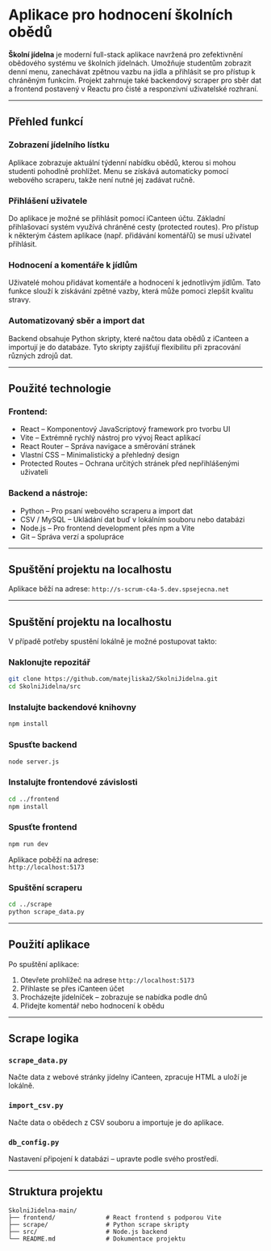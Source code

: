 
# Aplikace pro hodnocení školních obědů

**Školní jídelna** je moderní full-stack aplikace navržená pro zefektivnění obědového systému ve školních jídelnách. Umožňuje studentům zobrazit denní menu, zanechávat zpětnou vazbu na jídla a přihlásit se pro přístup k chráněným funkcím. Projekt zahrnuje také backendový scraper pro sběr dat a frontend postavený v Reactu pro čisté a responzivní uživatelské rozhraní.

---

## Přehled funkcí

### Zobrazení jídelního lístku
Aplikace zobrazuje aktuální týdenní nabídku obědů, kterou si mohou studenti pohodlně prohlížet. Menu se získává automaticky pomocí webového scraperu, takže není nutné jej zadávat ručně.

### Přihlášení uživatele
Do aplikace je možné se přihlásit pomocí iCanteen účtu. Základní přihlašovací systém využívá chráněné cesty (protected routes). Pro přístup k některým částem aplikace (např. přidávání komentářů) se musí uživatel přihlásit.

### Hodnocení a komentáře k jídlům
Uživatelé mohou přidávat komentáře a hodnocení k jednotlivým jídlům. Tato funkce slouží k získávání zpětné vazby, která může pomoci zlepšit kvalitu stravy.

### Automatizovaný sběr a import dat
Backend obsahuje Python skripty, které načtou data obědů z iCanteen a importují je do databáze. Tyto skripty zajišťují flexibilitu při zpracování různých zdrojů dat.

---

## Použité technologie

### Frontend:
- React – Komponentový JavaScriptový framework pro tvorbu UI
- Vite – Extrémně rychlý nástroj pro vývoj React aplikací
- React Router – Správa navigace a směrování stránek
- Vlastní CSS – Minimalistický a přehledný design
- Protected Routes – Ochrana určitých stránek před nepřihlášenými uživateli

### Backend a nástroje:
- Python – Pro psaní webového scraperu a import dat
- CSV / MySQL – Ukládání dat buď v lokálním souboru nebo databázi
- Node.js – Pro frontend development přes npm a Vite
- Git – Správa verzí a spolupráce

---

## Spuštění projektu na localhostu

Aplikace běží na adrese: `http://s-scrum-c4a-5.dev.spsejecna.net`

---

## Spuštění projektu na localhostu

V případě potřeby spustění lokálně je možné postupovat takto:

### Naklonujte repozitář

```bash
git clone https://github.com/matejliska2/SkolniJidelna.git
cd SkolniJidelna/src
```

### Instalujte backendové knihovny

```bash
npm install
```

### Spusťte backend

```bash
node server.js
```

### Instalujte frontendové závislosti

```bash
cd ../frontend
npm install
```

### Spusťte frontend

```bash
npm run dev
```

Aplikace poběží na adrese:  
`http://localhost:5173`

### Spuštění scraperu

```bash
cd ../scrape
python scrape_data.py
```

---

## Použití aplikace

Po spuštění aplikace:

1. Otevřete prohlížeč na adrese `http://localhost:5173`
2. Přihlaste se přes iCanteen účet
3. Procházejte jídelníček – zobrazuje se nabídka podle dnů
4. Přidejte komentář nebo hodnocení k obědu

---

## Scrape logika

### `scrape_data.py`
Načte data z webové stránky jídelny iCanteen, zpracuje HTML a uloží je lokálně.

### `import_csv.py`
Načte data o obědech z CSV souboru a importuje je do aplikace.

### `db_config.py`
Nastavení připojení k databázi – upravte podle svého prostředí.

---

## Struktura projektu

```
SkolniJidelna-main/
├── frontend/              # React frontend s podporou Vite
├── scrape/                # Python scrape skripty
├── src/                   # Node.js backend
└── README.md              # Dokumentace projektu
```
